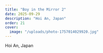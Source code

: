 ```yaml
---
title: "Boy in the Mirror 2"
date: 2025-09-29
description: "Hoi An, Japan"
order: 21
cover:
  image: "/uploads/photo-1757014029920.jpg"
---
```


Hoi An, Japan